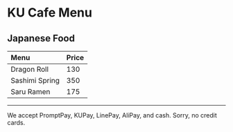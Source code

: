 # KU Cafe Menu


## Japanese Food

| Menu           | Price |
|:----------------|-------|
| Dragon Roll    | 130   |
| Sashimi Spring | 350   |
| Saru Ramen     | 175   |
---

We accept PromptPay, KUPay, LinePay, AliPay, and cash. Sorry, no credit cards.